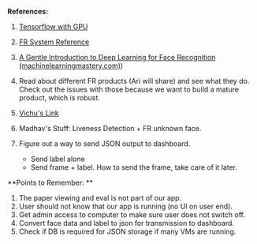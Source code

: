 **References:** 

1. [Tensorflow with GPU](https://colab.research.google.com/notebooks/gpu.ipynb)

2. [FR System Reference](https://machinelearningmastery.com/how-to-develop-a-face-recognition-system-using-facenet-in-keras-and-an-svm-classifier/)

3. [A Gentle Introduction to Deep Learning for Face Recognition (machinelearningmastery.com)](https://machinelearningmastery.com/introduction-to-deep-learning-for-face-recognition/))

4. Read about different FR products (Ari will share) and see what they do. Check out the issues with those because we want to build a mature product, which is robust.

5. [Vichu's Link](https://youtu.be/bgfxXe1u1eM)

6. Madhav's Stuff: Liveness Detection + FR unknown face. 

7. Figure out a way to send JSON output to dashboard. 

   - Send label alone 
   - Send frame + label. How to send the frame, take care of it later. 

**Points to Remember: ** 

1. The paper viewing and eval is not part of our app. 
2. User should not know that our app is running (no UI on user end). 
3. Get admin access to computer to make sure user does not switch off. 
4. Convert face data and label to json for transmission to dashboard. 
5. Check if DB is required for JSON storage if many VMs are running. 
   

